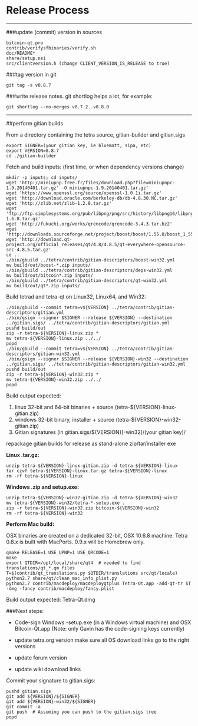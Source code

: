 Release Process
====================

* * *

###update (commit) version in sources


	bitcoin-qt.pro
	contrib/verifysfbinaries/verify.sh
	doc/README*
	share/setup.nsi
	src/clientversion.h (change CLIENT_VERSION_IS_RELEASE to true)

###tag version in git

	git tag -s v0.8.7

###write release notes. git shortlog helps a lot, for example:

	git shortlog --no-merges v0.7.2..v0.8.0

* * *

##perform gitian builds

 From a directory containing the tetra source, gitian-builder and gitian.sigs
  
	export SIGNER=(your gitian key, ie bluematt, sipa, etc)
	export VERSION=0.8.7
	cd ./gitian-builder

 Fetch and build inputs: (first time, or when dependency versions change)

	mkdir -p inputs; cd inputs/
	wget 'http://miniupnp.free.fr/files/download.php?file=miniupnpc-1.9.20140401.tar.gz' -O miniupnpc-1.9.20140401.tar.gz'
	wget 'https://www.openssl.org/source/openssl-1.0.1i.tar.gz'
	wget 'http://download.oracle.com/berkeley-db/db-4.8.30.NC.tar.gz'
	wget 'http://zlib.net/zlib-1.2.8.tar.gz'
	wget 'ftp://ftp.simplesystems.org/pub/libpng/png/src/history/libpng16/libpng-1.6.8.tar.gz'
	wget 'http://fukuchi.org/works/qrencode/qrencode-3.4.3.tar.bz2'
	wget 'http://downloads.sourceforge.net/project/boost/boost/1.55.0/boost_1_55_0.tar.bz2'
	wget 'http://download.qt-project.org/official_releases/qt/4.8/4.8.5/qt-everywhere-opensource-src-4.8.5.tar.gz'
	cd ..
	./bin/gbuild ../tetra/contrib/gitian-descriptors/boost-win32.yml
	mv build/out/boost-*.zip inputs/
	./bin/gbuild ../tetra/contrib/gitian-descriptors/deps-win32.yml
	mv build/out/bitcoin*.zip inputs/
	./bin/gbuild ../tetra/contrib/gitian-descriptors/qt-win32.yml
	mv build/out/qt*.zip inputs/

 Build tetrad and tetra-qt on Linux32, Linux64, and Win32:
  
	./bin/gbuild --commit tetra=v${VERSION} ../tetra/contrib/gitian-descriptors/gitian.yml
	./bin/gsign --signer $SIGNER --release ${VERSION} --destination ../gitian.sigs/ ../tetra/contrib/gitian-descriptors/gitian.yml
	pushd build/out
	zip -r tetra-${VERSION}-linux.zip *
	mv tetra-${VERSION}-linux.zip ../../
	popd
	./bin/gbuild --commit tetra=v${VERSION} ../tetra/contrib/gitian-descriptors/gitian-win32.yml
	./bin/gsign --signer $SIGNER --release ${VERSION}-win32 --destination ../gitian.sigs/ ../tetra/contrib/gitian-descriptors/gitian-win32.yml
	pushd build/out
	zip -r tetra-${VERSION}-win32.zip *
	mv tetra-${VERSION}-win32.zip ../../
	popd

  Build output expected:

  1. linux 32-bit and 64-bit binaries + source (tetra-${VERSION}-linux-gitian.zip)
  2. windows 32-bit binary, installer + source (tetra-${VERSION}-win32-gitian.zip)
  3. Gitian signatures (in gitian.sigs/${VERSION}[-win32]/(your gitian key)/

repackage gitian builds for release as stand-alone zip/tar/installer exe

**Linux .tar.gz:**

	unzip tetra-${VERSION}-linux-gitian.zip -d tetra-${VERSION}-linux
	tar czvf tetra-${VERSION}-linux.tar.gz tetra-${VERSION}-linux
	rm -rf tetra-${VERSION}-linux

**Windows .zip and setup.exe:**

	unzip tetra-${VERSION}-win32-gitian.zip -d tetra-${VERSION}-win32
	mv tetra-${VERSION}-win32/tetra-*-setup.exe .
	zip -r tetra-${VERSION}-win32.zip bitcoin-${VERSION}-win32
	rm -rf tetra-${VERSION}-win32

**Perform Mac build:**

  OSX binaries are created on a dedicated 32-bit, OSX 10.6.8 machine.
  Tetra 0.8.x is built with MacPorts.  0.9.x will be Homebrew only.

	qmake RELEASE=1 USE_UPNP=1 USE_QRCODE=1
	make
	export QTDIR=/opt/local/share/qt4  # needed to find translations/qt_*.qm files
	T=$(contrib/qt_translations.py $QTDIR/translations src/qt/locale)
	python2.7 share/qt/clean_mac_info_plist.py
	python2.7 contrib/macdeploy/macdeployqtplus Tetra-Qt.app -add-qt-tr $T -dmg -fancy contrib/macdeploy/fancy.plist

 Build output expected: Tetra-Qt.dmg

###Next steps:

* Code-sign Windows -setup.exe (in a Windows virtual machine) and
  OSX Bitcoin-Qt.app (Note: only Gavin has the code-signing keys currently)

* update tetra.org version
  make sure all OS download links go to the right versions

* update forum version

* update wiki download links

Commit your signature to gitian.sigs:

	pushd gitian.sigs
	git add ${VERSION}/${SIGNER}
	git add ${VERSION}-win32/${SIGNER}
	git commit -a
	git push  # Assuming you can push to the gitian.sigs tree
	popd

